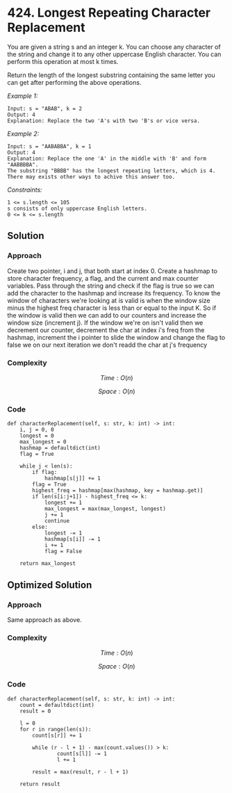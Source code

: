 # 424. Longest Repeating Character Replacement
You are given a string s and an integer k. You can choose any character of the string and change it to any other uppercase English character. You can perform this operation at most k times.

Return the length of the longest substring containing the same letter you can get after performing the above operations.

*Example 1:*

```
Input: s = "ABAB", k = 2
Output: 4
Explanation: Replace the two 'A's with two 'B's or vice versa.
```

*Example 2:*

```
Input: s = "AABABBA", k = 1
Output: 4
Explanation: Replace the one 'A' in the middle with 'B' and form "AABBBBA".
The substring "BBBB" has the longest repeating letters, which is 4.
There may exists other ways to achive this answer too.
```

*Constraints:*

```
1 <= s.length <= 105
s consists of only uppercase English letters.
0 <= k <= s.length
```

## Solution

### Approach
Create two pointer, i and j, that both start at index 0. Create a hashmap to store character frequency, a flag, and the current and max counter variables. Pass through the string and check if the flag is true so we can add the character to the hashmap and increase its frequency. To know the window of characters we're looking at is valid is when the window size minus the highest freq character is less than or equal to the input K. So if the window is valid then we can add to our counters and increase the window size (increment j). If the window we're on isn't valid then we decrement our counter, decrement the char at index i's freq from the hashmap, increment the i pointer to slide the window and change the flag to false we on our next iteration we don't readd the char at j's frequency

### Complexity
$$Time: O(n)$$

$$Space: O(n)$$

### Code
```
def characterReplacement(self, s: str, k: int) -> int:
    i, j = 0, 0
    longest = 0
    max_longest = 0
    hashmap = defaultdict(int)
    flag = True

    while j < len(s):
        if flag:
            hashmap[s[j]] += 1
        flag = True
        highest_freq = hashmap[max(hashmap, key = hashmap.get)]
        if len(s[i:j+1]) - highest_freq <= k:
            longest += 1
            max_longest = max(max_longest, longest)
            j += 1
            continue
        else:
            longest -= 1
            hashmap[s[i]] -= 1
            i += 1
            flag = False
    
    return max_longest      
```

## Optimized Solution

### Approach
Same approach as above.

### Complexity
$$Time: O(n)$$

$$Space: O(n)$$

### Code
```
def characterReplacement(self, s: str, k: int) -> int:
    count = defaultdict(int)
    result = 0

    l = 0
    for r in range(len(s)):
        count[s[r]] += 1

        while (r - l + 1) - max(count.values()) > k:
                count[s[l]] -= 1
                l += 1
        
        result = max(result, r - l + 1)
    
    return result
```